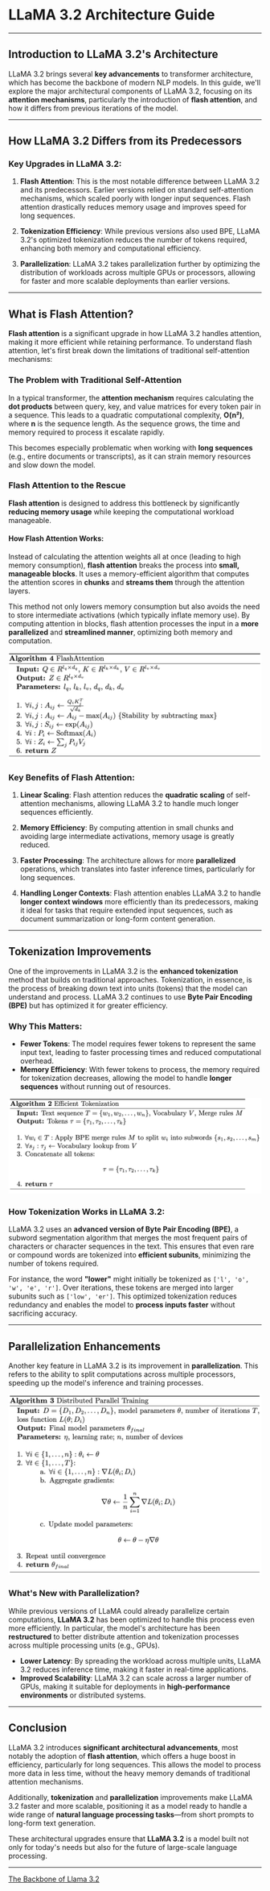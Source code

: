 
# LLaMA 3.2 Architecture Guide

---

## Introduction to LLaMA 3.2's Architecture

LLaMA 3.2 brings several **key advancements** to transformer architecture, which has become the backbone of modern NLP models. In this guide, we'll explore the major architectural components of LLaMA 3.2, focusing on its **attention mechanisms**, particularly the introduction of **flash attention**, and how it differs from previous iterations of the model.

---

## How LLaMA 3.2 Differs from its Predecessors

### Key Upgrades in LLaMA 3.2:

1. **Flash Attention**: This is the most notable difference between LLaMA 3.2 and its predecessors. Earlier versions relied on standard self-attention mechanisms, which scaled poorly with longer input sequences. Flash attention drastically reduces memory usage and improves speed for long sequences.

2. **Tokenization Efficiency**: While previous versions also used BPE, LLaMA 3.2's optimized tokenization reduces the number of tokens required, enhancing both memory and computational efficiency.

3. **Parallelization**: LLaMA 3.2 takes parallelization further by optimizing the distribution of workloads across multiple GPUs or processors, allowing for faster and more scalable deployments than earlier versions.

---

## What is Flash Attention?

**Flash attention** is a significant upgrade in how LLaMA 3.2 handles attention, making it more efficient while retaining performance. To understand flash attention, let's first break down the limitations of traditional self-attention mechanisms:

### The Problem with Traditional Self-Attention

In a typical transformer, the **attention mechanism** requires calculating the **dot products** between query, key, and value matrices for every token pair in a sequence. This leads to a quadratic computational complexity, **O(n²)**, where **n** is the sequence length. As the sequence grows, the time and memory required to process it escalate rapidly.

This becomes especially problematic when working with **long sequences** (e.g., entire documents or transcripts), as it can strain memory resources and slow down the model.

### Flash Attention to the Rescue

**Flash attention** is designed to address this bottleneck by significantly **reducing memory usage** while keeping the computational workload manageable.

#### How Flash Attention Works:
Instead of calculating the attention weights all at once (leading to high memory consumption), **flash attention** breaks the process into **small, manageable blocks**. It uses a memory-efficient algorithm that computes the attention scores in **chunks** and **streams them** through the attention layers.

This method not only lowers memory consumption but also avoids the need to store intermediate activations (which typically inflate memory use). By computing attention in blocks, flash attention processes the input in a **more parallelized** and **streamlined manner**, optimizing both memory and computation.

![alt text](images/image-4.png)

### Key Benefits of Flash Attention:

1. **Linear Scaling**: Flash attention reduces the **quadratic scaling** of self-attention mechanisms, allowing LLaMA 3.2 to handle much longer sequences efficiently.
   
2. **Memory Efficiency**: By computing attention in small chunks and avoiding large intermediate activations, memory usage is greatly reduced.

3. **Faster Processing**: The architecture allows for more **parallelized** operations, which translates into faster inference times, particularly for long sequences.

4. **Handling Longer Contexts**: Flash attention enables LLaMA 3.2 to handle **longer context windows** more efficiently than its predecessors, making it ideal for tasks that require extended input sequences, such as document summarization or long-form content generation.

---

## Tokenization Improvements

One of the improvements in LLaMA 3.2 is the **enhanced tokenization** method that builds on traditional approaches. Tokenization, in essence, is the process of breaking down text into units (tokens) that the model can understand and process. LLaMA 3.2 continues to use **Byte Pair Encoding (BPE)** but has optimized it for greater efficiency.

### Why This Matters:
- **Fewer Tokens**: The model requires fewer tokens to represent the same input text, leading to faster processing times and reduced computational overhead.
- **Memory Efficiency**: With fewer tokens to process, the memory required for tokenization decreases, allowing the model to handle **longer sequences** without running out of resources.

![alt text](images/image-2.png)

### How Tokenization Works in LLaMA 3.2:

LLaMA 3.2 uses an **advanced version of Byte Pair Encoding (BPE)**, a subword segmentation algorithm that merges the most frequent pairs of characters or character sequences in the text. This ensures that even rare or compound words are tokenized into **efficient subunits**, minimizing the number of tokens required.

For instance, the word **"lower"** might initially be tokenized as `['l', 'o', 'w', 'e', 'r']`. Over iterations, these tokens are merged into larger subunits such as `['low', 'er']`. This optimized tokenization reduces redundancy and enables the model to **process inputs faster** without sacrificing accuracy.

---

## Parallelization Enhancements

Another key feature in LLaMA 3.2 is its improvement in **parallelization**. This refers to the ability to split computations across multiple processors, speeding up the model's inference and training processes.

![alt text](images/image-3.png)

### What's New with Parallelization?

While previous versions of LLaMA could already parallelize certain computations, **LLaMA 3.2** has been optimized to handle this process even more efficiently. In particular, the model's architecture has been **restructured** to better distribute attention and tokenization processes across multiple processing units (e.g., GPUs).

- **Lower Latency**: By spreading the workload across multiple units, LLaMA 3.2 reduces inference time, making it faster in real-time applications.
- **Improved Scalability**: LLaMA 3.2 can scale across a larger number of GPUs, making it suitable for deployments in **high-performance environments** or distributed systems.

---

## Conclusion

LLaMA 3.2 introduces **significant architectural advancements**, most notably the adoption of **flash attention**, which offers a huge boost in efficiency, particularly for long sequences. This allows the model to process more data in less time, without the heavy memory demands of traditional attention mechanisms. 

Additionally, **tokenization** and **parallelization** improvements make LLaMA 3.2 faster and more scalable, positioning it as a model ready to handle a wide range of **natural language processing tasks**—from short prompts to long-form text generation.

These architectural upgrades ensure that **LLaMA 3.2** is a model built not only for today's needs but also for the future of large-scale language processing.

---

[The Backbone of Llama 3.2](02_llama-satck.md)
